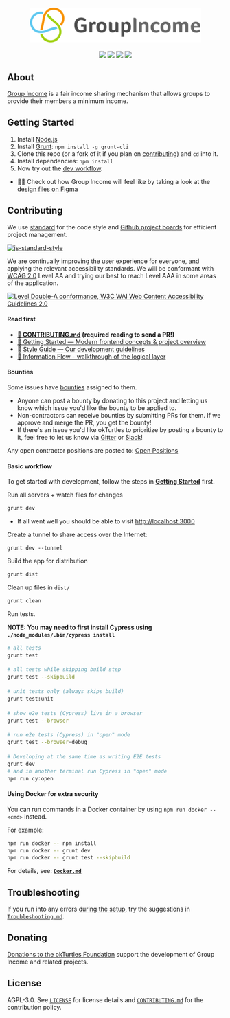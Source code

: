 <p align="center">
    <a href="https://groupincome.org"><img width="400px" src="frontend/assets/images/logo-transparent.png" alt="Group Income (Simple Edition)"></a>
    <br />
    <br />
    <a title="Gitter" href="https://gitter.im/okTurtles/group-income"><img src="https://badges.gitter.im/okTurtles/group-income.svg"></a>
    <a title="Build Status" href="https://app.travis-ci.com/github/okTurtles/group-income"><img src="https://app.travis-ci.com/okTurtles/group-income.svg?branch=master"></a>
    <a title="Visual Source" href="https://www.visualsource.net/repo/github.com/okTurtles/group-income"><img src="https://img.shields.io/badge/visual-source-orange"></a>
    <a title="Donate" href="https://okturtles.org/donate/"><img src="https://img.shields.io/badge/donate%20-%3D%E2%9D%A4-blue.svg"></a>
</p>

## About

[Group Income](https://groupincome.org/) is a fair income sharing mechanism that allows groups to provide their members a minimum income.

## Getting Started

1. Install [Node.js](https://nodejs.org)
2. Install [Grunt](https://github.com/gruntjs/grunt): `npm install -g grunt-cli`
3. Clone this repo (or a fork of it if you plan on [contributing](#contributing)) and `cd` into it.
4. Install dependencies: `npm install`
5. Now try out the [dev workflow](#basic-workflow).
- 👩‍🎨 Check out how Group Income will feel like by taking a look at the [design files on Figma](https://www.figma.com/file/mxGadAHfkWH6qApebQvcdN/Group-Income-2.0?node-id=1204%3A0)

## Contributing

We use [standard](https://github.com/feross/standard) for the code style and [Github project boards](https://help.github.com/articles/about-project-boards/) for efficient project management.

[![js-standard-style](https://cdn.rawgit.com/feross/standard/master/badge.svg)](https://github.com/feross/standard)

We are continually improving the user experience for everyone, and applying the relevant accessibility standards. We will be conformant with [WCAG 2.0](https://www.w3.org/WAI/standards-guidelines/wcag/) Level AA and trying our best to reach Level AAA in some areas of the application.

<a href="https://www.w3.org/WAI/WCAG2AA-Conformance"
  title="Explanation of WCAG 2.0 Level Double-A Conformance">
  <img height="32" width="88"
    src="https://www.w3.org/WAI/wcag2AA"
    alt="Level Double-A conformance, W3C WAI Web Content Accessibility Guidelines 2.0">
</a>


#### Read first

- __[:book: CONTRIBUTING.md](CONTRIBUTING.md) (required reading to send a PR!)__
- [:book: Getting Started — Modern frontend concepts & project overview](docs/Getting-Started-frontend.md)
- [:book: Style Guide — Our development guidelines](docs/Style-Guide.md)
- [:book: Information Flow - walkthrough of the logical layer](docs/Information-Flow.md)

#### Bounties

Some issues have [bounties](https://github.com/okTurtles/group-income/issues?q=is%3Aissue+is%3Aopen+label%3ANote%3ABounty) assigned to them.

- Anyone can post a bounty by donating to this project and letting us know which issue you'd like the bounty to be applied to.
- Non-contractors can receive bounties by submitting PRs for them. If we approve and merge the PR, you get the bounty!
- If there's an issue you'd like okTurtles to prioritize by posting a bounty to it, feel free to let us know via [Gitter](https://gitter.im/okTurtles/group-income) or [Slack](https://join.slack.com/t/okturtles/shared_invite/zt-jc5x4uck-0YqMX5vVGZ9koR2b6LCwiw)!

Any open contractor positions are posted to: [Open Positions](https://groupincome.org/positions/)

#### Basic workflow

To get started with development, follow the steps in **[Getting Started](#getting-started)** first.

Run all servers + watch files for changes

```bash
grunt dev
```

- If all went well you should be able to visit [http://localhost:3000](http://localhost:3000)

Create a tunnel to share access over the Internet:

```
grunt dev --tunnel
```

Build the app for distribution

```bash
grunt dist
```

Clean up files in `dist/`

```bash
grunt clean
```

Run tests.

**NOTE: You may need to first install Cypress using `./node_modules/.bin/cypress install`**

```bash
# all tests
grunt test

# all tests while skipping build step
grunt test --skipbuild

# unit tests only (always skips build)
grunt test:unit

# show e2e tests (Cypress) live in a browser
grunt test --browser

# run e2e tests (Cypress) in "open" mode
grunt test --browser=debug

# Developing at the same time as writing E2E tests
grunt dev
# and in another terminal run Cypress in "open" mode
npm run cy:open
```

#### Using Docker for extra security

You can run commands in a Docker container by using `npm run docker -- <cmd>` instead.

For example:

```bash
npm run docker -- npm install
npm run docker -- grunt dev
npm run docker -- grunt test --skipbuild
```

For details, see: **[`Docker.md`](docs/Docker.md)**

## Troubleshooting

If you run into any errors [during the setup](docs/Getting-Started-frontend.md#how-do-i-get-set-up--just-run-the-site), try the suggestions in [`Troubleshooting.md`](docs/Troubleshooting.md).

## Donating

[Donations to the okTurtles Foundation](https://okturtles.org/donate/) support the development of Group Income and related projects.

## License

AGPL-3.0. See [`LICENSE`](LICENSE) for license details and [`CONTRIBUTING.md`](CONTRIBUTING.md) for the contribution policy.
